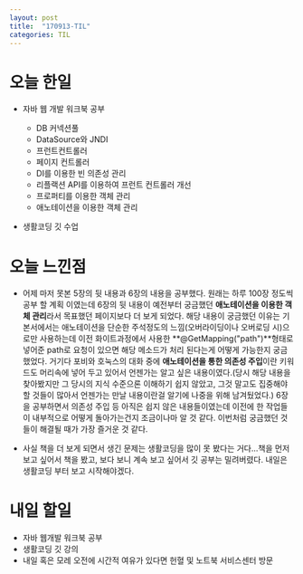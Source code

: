 ```yaml
---
layout: post
title:  "170913-TIL"
categories: TIL
---
```

오늘 한일
=========
- 자바 웹 개발 워크북 공부
  - DB 커넥션풀
  - DataSource와 JNDI
  - 프런트컨트롤러
  - 페이지 컨트롤러
  - DI를 이용한 빈 의존성 관리
  - 리플랙션 API를 이용하여 프런트 컨트롤러 개선
  - 프로퍼티를 이용한 객체 관리
  - 애노테이션을 이용한 객체 관리

- 생활코딩 깃 수업

오늘 느낀점
=========
- 어제 마저 못본 5장의 뒷 내용과 6장의 내용을 공부했다. 원래는 하루 100장 정도씩 공부 할 계획 이였는데 6장의 뒷 내용이 예전부터 궁금했던 **애노테이션을 이용한 객체 관리**라서 목표했던 페이지보다 더 보게 되었다. 해당 내용이 궁금했던 이유는 기본서에서는 애노테이션을 단순한 주석정도의 느낌(오버라이딩이나 오버로딩 시)으로만 사용하는데 이전 화이트과정에서 사용한 **@GetMapping("path")**형태로 넣어준 path로 요청이 있으면 해당 메소드가 처리 된다는게 어떻게 가능한지 궁금 했었다. 거기다 포비와 호눅스의 대화 중에 **애노테이션을 통한 의존성 주입**이란 키워드도 머리속에 넣어 두고 있어서 언젠가는 알고 싶은 내용이였다.(당시 해당 내용을 찾아봤지만 그 당시의 지식 수준으론 이해하기 쉽지 않았고, 그것 말고도 집중해야 할 것들이 많아서 언젠가는 만날 내용이란걸 알기에 나중을 위해 남겨뒀었다.) 6장을 공부하면서 의존성 주입 등 아직은 쉽지 않은 내용들이였는데 이전에 한 작업들이 내부적으로 어떻게 돌아가는건지 조금이나마 알 것 같다. 이번처럼 궁금했던 것들이 해결될 때가 가장 즐거운 것 같다.

- 사실 책을 더 보게 되면서 생긴 문제는 생활코딩을 많이 못 봤다는 거다...책을 먼저 보고 싶어서 책을 봤고, 보다 보니 계속 보고 싶어서 깃 공부는 밀려버렸다. 내일은 생활코딩 부터 보고 시작해야겠다.

내일 할일
========
- 자바 웹개발 워크북 공부
- 생활코딩 깃 강의
- 내일 혹은 모레 오전에 시간적 여유가 있다면 헌혈 및 노트북 서비스센터 방문
